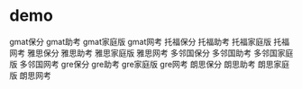 # demo
gmat保分 gmat助考 gmat家庭版 gmat网考 托福保分 托福助考 托福家庭版 托福网考 雅思保分 雅思助考 雅思家庭版 雅思网考 多邻国保分 多邻国助考 多邻国家庭版 多邻国网考 gre保分 gre助考 gre家庭版 gre网考 朗思保分 朗思助考 朗思家庭版 朗思网考
